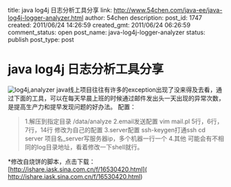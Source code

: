 title: java log4j 日志分析工具分享
link: http://www.54chen.com/java-ee/java-log4j-logger-analyzer.html
author: 54chen
description: 
post_id: 1747
created: 2011/06/24 14:26:59
created_gmt: 2011/06/24 06:26:59
comment_status: open
post_name: java-log4j-logger-analyzer
status: publish
post_type: post

# java log4j 日志分析工具分享

![log4j,analyzer](http://img01.taobaocdn.com/imgextra/i1/T1jH1hXjFkXXciRrcW_022533.jpg) java线上项目往往有许多的exception出现了没来得及去看，通过下面的工具，可以在每天早晨上班的时候通过邮件发出头一天出现的异常次数，是提高生产力和提早发现问题的好办法。 配置： 

> 1.解压到指定目录 /data/analyze 2.email发送配置 vim mail.pl 5行，6行，7行，14行 修改为自己的配置 3.server配置 ssh-keygen打通ssh cd server 项目名_server写服务器ip，多个机器一行一个 4.其他 可能会有不相同的log目录地址，看着修改一下shell就行。 

*修改自烧饼的脚本，点击下载： [http://ishare.iask.sina.com.cn/f/16530420.html]( http://ishare.iask.sina.com.cn/f/16530420.html)